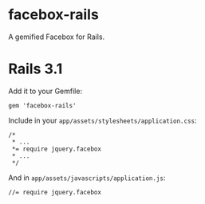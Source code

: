 # facebox-rails

A gemified Facebox for Rails.

# Rails 3.1

Add it to your Gemfile:

    gem 'facebox-rails'

Include in your `app/assets/stylesheets/application.css`:

    /*
     * ...
     *= require jquery.facebox
     * ...
     */

And in `app/assets/javascripts/application.js`:

    //= require jquery.facebox
